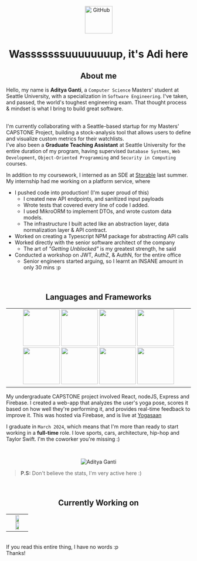 <!--START-->
<link rel="stylesheet" href="https://cdn.jsdelivr.net/gh/devicons/devicon@v2.15.1/devicon.min.css">
          
<!--GITHUB GIF-->
<div align="center">
  <img src="https://media.giphy.com/media/KzJkzjggfGN5Py6nkT/giphy.gif" alt="GitHub" width="75"> 
</div>

<!--INTRODUCTION-->
<h1 align="center"> Wasssssssuuuuuuuup, it's Adi here </h1>

<!--BADGES-->
<!--
<div align="center">
  <p align="left"> <img src="https://komarev.com/ghpvc/?username=Ring-A-Bell&label=Profile%20views&color=0e75b6&style=flat" alt="Aditya Ganti" /> </p>
</div>
<br/>
-->

<!--ABOUT ME-->
<h2 align="center">About me </h2>
<!-- <ul>
  <li> Graduate student in Computer Science Specializing in Data Science at Seattle University.
  <li> Currently a passionate Data Science Researcher at SU, exploring data augmentation techniques to help solve class imbalance problems!
  <li> Looking for New Grad SDE roles!
</ul>   -->

Hello, my name is <b>Aditya Ganti</b>, a `Computer Science` Masters' student at Seattle University, with a specialization in `Software Engineering`. I've taken, and passed, the world's toughest engineering exam. That thought process & mindset is what I bring to build great software.

<br>I'm currently collaborating with a Seattle-based startup for my Masters' CAPSTONE Project, building a stock-analysis tool that allows users to define and visualize custom metrics for their watchlists.
<br>I've also been a **Graduate Teaching Assistant** at Seattle University for the entire duration of my program, having supervised `Database Systems`, `Web Development`, `Object-Oriented Programming` and `Security in Computing` courses.
                  
In addition to my coursework, I interned as an SDE at <a href="https://www.storable.com/">Storable</a> last summer. My internship had me working on a platform service, where
* I pushed code into production! (I'm super proud of this)
  * I created new API endpoints, and sanitized input payloads
  * Wrote tests that covered every line of code I added. 
  * I used MikroORM to implement DTOs, and wrote custom data models.
  * The infrastructure I built acted like an abstraction layer, data normalization layer & API contract.
* Worked on creating a Typescript NPM package for abstracting API calls
* Worked directly with the senior software architect of the company
  * The art of _"Getting Unblocked"_ is my greatest strength, he said
* Conducted a workshop on JWT, AuthZ, & AuthN, for the entire office
  * Senior engineers started arguing, so I learnt an INSANE amount in only 30 mins :p


<br><h2 align="center"> Languages and Frameworks </h2>
<table align="center">
  <tr align="center">
    <td valign="top" width="100%">
      <img height="100px" src="https://cdn.jsdelivr.net/gh/devicons/devicon/icons/typescript/typescript-original.svg" />
      <img height="100px" src="https://cdn.jsdelivr.net/gh/devicons/devicon/icons/react/react-original.svg" />
      <img height="100px" src="https://cdn.jsdelivr.net/gh/devicons/devicon/icons/nodejs/nodejs-original.svg" />
      <img height="100px" src="https://cdn.jsdelivr.net/gh/devicons/devicon/icons/python/python-original.svg" />
      <img height="100px" src="https://cdn.jsdelivr.net/gh/devicons/devicon/icons/docker/docker-original.svg" />
      <img height="100px" src="https://cdn.jsdelivr.net/gh/devicons/devicon/icons/postgresql/postgresql-original.svg" />
      <img height="100px" src="https://cdn.jsdelivr.net/gh/devicons/devicon/icons/mongodb/mongodb-plain-wordmark.svg" />
      <img height="100px" src="https://cdn.jsdelivr.net/gh/devicons/devicon/icons/mocha/mocha-plain.svg" />
    </td>
  </tr>
</table>

My undergraduate CAPSTONE project involved React, nodeJS, Express and Firebase. I created a web-app that analyzes the user's yoga pose, scores it based on how well they're performing it, and provides real-time feedback to improve it. This was hosted via Firebase, and is live at <a href="https://yogaasaan.co/>">Yogasaan</a>

I graduate in `March 2024`, which means that I'm more than ready to start working in a **full-time** role. I love sports, cars, architecture, hip-hop and Taylor Swift. I'm the coworker you're missing :)


<!-- Adding a one-liner for each project
- GTA V
  - Description
- Brain Tumor project
  - Description
- Paws Connect 
  - Description
- LLM Projects
  - Description
- -->

<!--GITHUB STREAK-->
<br><p align = "center">
  <img src="https://github-readme-streak-stats.herokuapp.com/?user=Ring-A-Bell&" alt="Aditya Ganti" />
  
  > **P.S:**  Don't believe the stats, I'm very active here :)
</p>


<!--CURRENTLY WORKING ON-->
<br><h2 align="center"> Currently Working on </h2>
<table align="center">
  <tr align="center">
    <td valign="top" width="100%">
      <a href="https://github.com/Ring-A-Bell/kaun-paada">
        <img width="49%"  src="https://github-readme-stats.vercel.app/api/pin/?username=ring-a-bell&repo=Kaun-Paada&theme=tokyonight" />
      </a>
      <a href="https://github.com/Ring-A-Bell/HopOps">
        <img width="49%"  src="https://github-readme-stats.vercel.app/api/pin/?username=ring-a-bell&repo=HopOps&theme=tokyonight" />
      </a>  
    </td>
  </tr>
</table>



<br>If you read this entire thing, I have no words :p
<br>Thanks!
<!--FAV PROJECTS-->
<!--
<br>
<table align="center">
  <tr>
    <td valign="top" width="100%">
      <h2 align="center">My favorite projects</h2>
    </td>
  </tr>
   <tr>
    <td valign="top" halign="center" width="100%">
      <img width="400" src="https://github.com/YuriDevAT/sos-animals/blob/main/public/thumbnail-sos.png" />
       <img width="400" src="https://github.com/the-collab-lab/tcl-19-smart-shopping-list/blob/main/public/Thumbnail.png" />
     </td>
  </tr> 
  <tr>
    <td valign="top" width="50%">
      <a href="https://github.com/Ring-A-Bell/Brain-Tumor-Classification-Using-Deep-Learning-Algorithms">
        <img width="400" src="https://github-readme-stats.vercel.app/api/pin/?username=Ring-A-Bell&repo=Brain-Tumor-Classification-Using-Deep-Learning-Algorithms&theme=tokyonight"/>
      </a>
     <a href="https://github.com/Ring-A-Bell/Steam-Big-Data-Pipeline">
        <img width="400" src="https://github-readme-stats.vercel.app/api/pin/?username=Ring-A-Bell&repo=Steam-Big-Data-Pipeline&theme=tokyonight"/>
      </a>  
    </td>
  </tr>
  <tr>
    <td valign="top" width="50%">
      <a href="https://github.com/Ring-A-Bell/Sentiment-Analysis">
        <img width="400" src="https://github-readme-stats.vercel.app/api/pin/?username=Ring-A-Bell&repo=Sentiment-Analysis&theme=tokyonight"/>
      </a>
      <a href="https://github.com/Ring-A-Bell/Story-Forge">
        <img width="400" src="https://github-readme-stats.vercel.app/api/pin/?username=Ring-A-Bell&repo=Story-Forge&theme=tokyonight"/>
      </a>  
    </td>
  </tr>
</table>
-->

<!--TOP LANGUAGES-->
<!--
<table padding-top = 50px>
  </td>
  <td valign="top" width="50%">  
  <img src="https://github-readme-stats.vercel.app/api/top-langs/?username=Ring-A-Bell&layout=compact&theme=radical" width="500" />
  </td></tr>
</table> 
<br>
-->

<!--LANGUAGE BADGES-->
<!--
<table><tr><td valign="top" width="100%">
  <h2 align="center"> 💼 Languages and Tools</h2>
  <br/>
  <img src="https://img.shields.io/badge/python-3670A0?style=for-the-badge&logo=python&logoColor=ffdd54" />
  <img src="https://img.shields.io/badge/java-%23ED8B00.svg?style=for-the-badge&logo=openjdk&logoColor=white" />
  <img scr="https://img.shields.io/badge/mysql-%2300f.svg?style=for-the-badge&logo=mysql&logoColor=white" />
</table>
-->

<!--LINKEDIN CONNECTION-->
<!--
<h2 align="center"> Connect </h2>
<div align="center">
  <a href="https://www.linkedin.com/in/adi-ganti/">
    <img src="https://github.com/Ring-A-Bell/Ring-A-Bell/raw/main/resources/linkedin_batch.jpg" alt="LinkedIn Batch" width="200">
  </a>
</div>
<!--
<!--END-->
